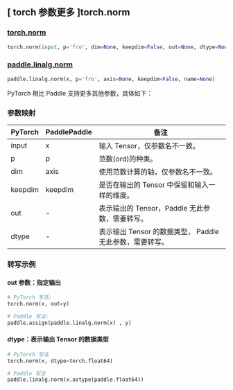 ## [ torch 参数更多 ]torch.norm

### [torch.norm](https://pytorch.org/docs/stable/generated/torch.norm.html)

```python
torch.norm(input, p='fro', dim=None, keepdim=False, out=None, dtype=None)
```

### [paddle.linalg.norm](https://www.paddlepaddle.org.cn/documentation/docs/zh/api/paddle/linalg/norm_cn.html#norm)

```python
paddle.linalg.norm(x, p='fro', axis=None, keepdim=False, name=None)
```

PyTorch 相比 Paddle 支持更多其他参数，具体如下：

### 参数映射

| PyTorch | PaddlePaddle | 备注 |
| ------- | ------------ | -- |
| input   | x            | 输入 Tensor，仅参数名不一致。 |
| p       | p            | 范数(ord)的种类。 |
| dim     | axis         | 使用范数计算的轴，仅参数名不一致。 |
| keepdim | keepdim      | 是否在输出的 Tensor 中保留和输入一样的维度。 |
| out     | -            | 表示输出的 Tensor，Paddle 无此参数，需要转写。          |
| dtype   | -            | 表示输出 Tensor 的数据类型， Paddle 无此参数，需要转写。                        |

### 转写示例

#### out 参数：指定输出
``` python
# PyTorch 写法:
torch.norm(x, out=y)

# Paddle 写法:
paddle.assign(paddle.linalg.norm(x) , y)
```

#### dtype：表示输出 Tensor 的数据类型

```python
# PyTorch 写法
torch.norm(x, dtype=torch.float64)

# Paddle 写法
paddle.linalg.norm(x.astype(paddle.float64))
```
